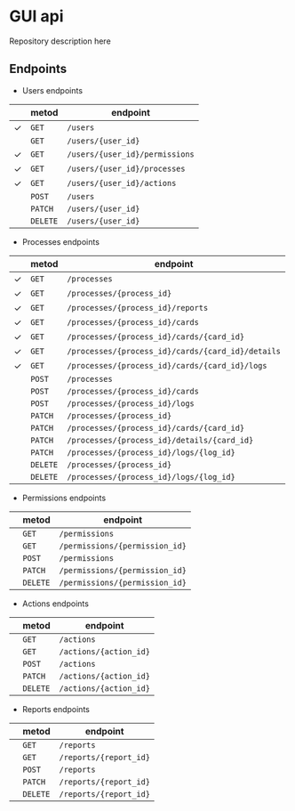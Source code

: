 # GUI api

Repository description here

## Endpoints
- Users endpoints

|         |  metod  |           endpoint           |
|---------|---------|------------------------------|
| &check; |`GET`    |`/users`                      |
|         |`GET`    |`/users/{user_id}`            |
| &check; |`GET`    |`/users/{user_id}/permissions`|
| &check; |`GET`    |`/users/{user_id}/processes`  |
| &check; |`GET`    |`/users/{user_id}/actions`    |
|         |`POST`   |`/users`                      |
|         |`PATCH`  |`/users/{user_id}`            |
|         |`DELETE` |`/users/{user_id}`            |

- Processes endpoints

|         |  metod  |                     endpoint                     |
|---------|---------|--------------------------------------------------|
| &check; |`GET`    |`/processes`                                      |
| &check; |`GET`    |`/processes/{process_id}`                         |
| &check; |`GET`    |`/processes/{process_id}/reports`                 |
| &check; |`GET`    |`/processes/{process_id}/cards`                   |
| &check; |`GET`    |`/processes/{process_id}/cards/{card_id}`         |
| &check; |`GET`    |`/processes/{process_id}/cards/{card_id}/details` |
| &check; |`GET`    |`/processes/{process_id}/cards/{card_id}/logs`    |
|         |`POST`   |`/processes`                                      |
|         |`POST`   |`/processes/{process_id}/cards`                   |
|         |`POST`   |`/processes/{process_id}/logs`                    |
|         |`PATCH`  |`/processes/{process_id}`                         |
|         |`PATCH`  |`/processes/{process_id}/cards/{card_id}`         |
|         |`PATCH`  |`/processes/{process_id}/details/{card_id}`       |
|         |`PATCH`  |`/processes/{process_id}/logs/{log_id}`           |
|         |`DELETE` |`/processes/{process_id}`                         |
|         |`DELETE` |`/processes/{process_id}/logs/{log_id}`           |

- Permissions endpoints

|         |  metod  |                     endpoint                     |
|---------|---------|--------------------------------------------------|
|         |`GET`    |`/permissions`                                    |
|         |`GET`    |`/permissions/{permission_id}`                    |
|         |`POST`   |`/permissions`                                    |
|         |`PATCH`  |`/permissions/{permission_id}`                    |
|         |`DELETE` |`/permissions/{permission_id}`                    |

- Actions endpoints

|         |  metod  |                     endpoint                     |
|---------|---------|--------------------------------------------------|
|         |`GET`    |`/actions`                                        |
|         |`GET`    |`/actions/{action_id}`                            |
|         |`POST`   |`/actions`                                        |
|         |`PATCH`  |`/actions/{action_id}`                            |
|         |`DELETE` |`/actions/{action_id}`                            |

- Reports endpoints

|         |  metod  |                     endpoint                     |
|---------|---------|--------------------------------------------------|
|         |`GET`    |`/reports`                                        |
|         |`GET`    |`/reports/{report_id}`                            |
|         |`POST`   |`/reports`                                        |
|         |`PATCH`  |`/reports/{report_id}`                            |
|         |`DELETE` |`/reports/{report_id}`                            |

